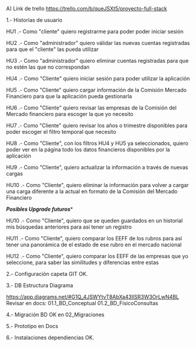 
A) Link de trello https://trello.com/b/queJSXt5/proyecto-full-stack

1.- Historias de usuario

HU1 .- Como "cliente" quiero registrarme para poder poder iniciar sesión

HU2 .- Como "administrador" quiero válidar las nuevas cuentas registradas para que el "cliente" las pueda utilizar

HU3 .- Como "administrador" quiero eliminar cuentas registradas para que no estén las que no correspondan

HU4 .- Como "Cliente" quiero iniciar sesión para poder utilizar la aplicación

HU5 .- Como "Cliente" quiero cargar información de la Comisión Mercado Financiero para que la aplicación pueda gestionarla

HU6 .- Como "Cliente" quiero revisar las empresas de la Comisión del Mercado financiero para escoger la que yo necesito

HU7 .- Como "Cliente" quiero revisar los años o trimestre disponibles para poder escoger el filtro temporal que necesito

HU8 .- Como "Cliente", con los filtros HU4 y HU5 ya seleccionados, quiero poder ver en la página todo los datos financieros disponibles por la aplicación

HU9 .- Como "Cliente", quiero actualizar la información a través de nuevas cargas

HU10 .- Como "Cliente", quiero eliminar la información para volver a cargar una carga diferente a la actual en formato de la Comisión del Mercado Financiero

*****Posibles Upgrade futuros******

HU10 .- Como "Cliente", quiero que se queden guardados en un historial mis búsquedas anteriores para así tener un registro

HU11 .- Como "Cliente", quiero comparar los EEFF de los rubros para así tener una panorámica de el estado de ese rubro en el mercado nacional

HU12 .- Como "Cliente", quiero comparar los EEFF de las empresas que yo seleccione, para saber las similitudes y diferencias entre estas

2.- Configuración capeta GIT OK.

3.- DB Estructura Diagrama

https://app.diagrams.net/#G1Q_4JSWYtvT8AbXa43llSR3W3OrLwN4BL
Revisar en docs: 
01.1_BD_Conceptual
01.2_BD_FisicoConsultas

4.- Migración BD OK en 02_Migraciones

5.- Prototipo en Docs

6.- Instalaciones dependiencias OK.


